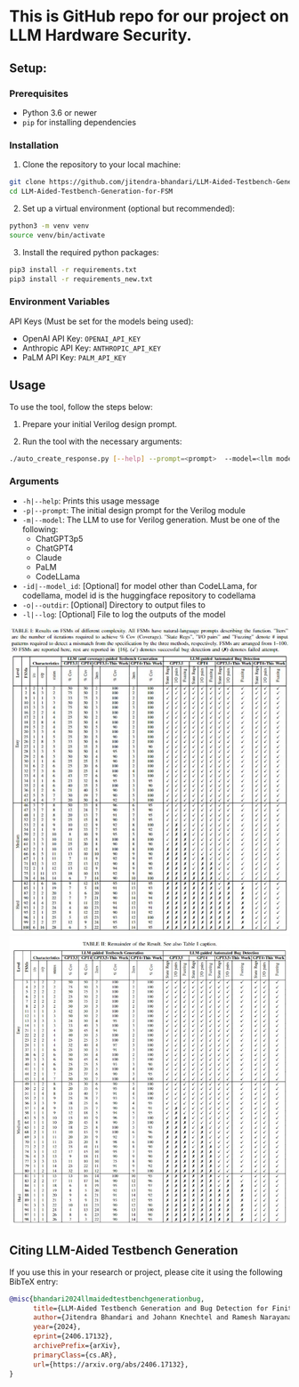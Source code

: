 # This is GitHub repo for our project on LLM Hardware Security.

## Setup:

### Prerequisites

- Python 3.6 or newer
- `pip` for installing dependencies

### Installation

1.  Clone the repository to your local machine:
```sh
git clone https://github.com/jitendra-bhandari/LLM-Aided-Testbench-Generation-for-FSM.git 
cd LLM-Aided-Testbench-Generation-for-FSM
```
2.  Set up a virtual environment (optional but recommended):
```sh
python3 -m venv venv
source venv/bin/activate
```
3.  Install the required python packages:
```sh
pip3 install -r requirements.txt
pip3 install -r requirements_new.txt
```

### Environment Variables
API Keys (Must be set for the models being used):
 - OpenAI API Key: `OPENAI_API_KEY` 
 - Anthropic API Key: `ANTHROPIC_API_KEY`
 - PaLM API Key: `PALM_API_KEY`

## Usage
To use the tool, follow the steps below:

1. Prepare your initial Verilog design prompt.

2. Run the tool with the necessary arguments:
```sh
./auto_create_response.py [--help] --prompt=<prompt>  --model=<llm model> --model_id=<model id> --log=<log file>
```
### Arguments
 - `-h|--help`: Prints this usage message
 - `-p|--prompt`: The initial design prompt for the Verilog module
 - `-m|--model`: The LLM to use for Verilog generation. Must be one of the following:
    - ChatGPT3p5
    - ChatGPT4
    - Claude
    - PaLM
    - CodeLLama
 - `-id|--model_id`: [Optional] for model other than CodeLLama, for codellama, model id is the huggingface repository to codellama
 - `-o|--outdir`: [Optional] Directory to output files to
 - `-l|--log`: [Optional] File to log the outputs of the model

![Sample Image](./table1.JPG)
![Sample Image](./rest_50.jpg)

## Citing LLM-Aided Testbench Generation

If you use this in your research or project, please cite it using the following BibTeX entry:

```bibtex
@misc{bhandari2024llmaidedtestbenchgenerationbug,
      title={LLM-Aided Testbench Generation and Bug Detection for Finite-State Machines}, 
      author={Jitendra Bhandari and Johann Knechtel and Ramesh Narayanaswamy and Siddharth Garg and Ramesh Karri},
      year={2024},
      eprint={2406.17132},
      archivePrefix={arXiv},
      primaryClass={cs.AR},
      url={https://arxiv.org/abs/2406.17132}, 
}
